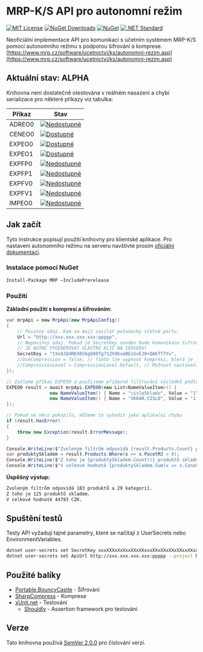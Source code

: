 # MRP-K/S API pro autonomní režim

[![MIT License](https://img.shields.io/github/license/mashape/apistatus.svg)](https://github.com/JadeX/MRP/blob/master/LICENSE.txt)
[![NuGet Downloads](https://img.shields.io/nuget/dt/MRP.svg)](https://www.nuget.org/packages/MRP/)
[![NuGet](https://img.shields.io/nuget/vpre/MRP.svg)](https://www.nuget.org/packages/MRP/)
[![.NET Standard](https://img.shields.io/badge/NETStandard-2.0+-blue.svg)](https://docs.microsoft.com/en-us/dotnet/standard/net-standard)

Neoficiální implementace API pro komunikaci s účetním systémem MRP-K/S pomocí autonomního režimu s podporou šifrování a komprese. 
[https://www.mrp.cz/software/ucetnictvi/ks/autonomni-rezim.asp](https://www.mrp.cz/software/ucetnictvi/ks/autonomni-rezim.asp)

## Aktuální stav: ALPHA
Knihovna není dostatečně otestována v reálném nasazení a chybí serializace pro některé příkazy viz tabulka:


Příkaz | Stav
-------|-------
ADREO0 | [![Nedostupné](https://img.shields.io/badge/Dostupnost-Nen%C3%AD-red.svg)](javascript:)
CENEO0 | [![Dostupné](https://img.shields.io/badge/Od-1.0.0--alpha.2-yellow.svg)](javascript:)
EXPEO0 | [![Dostupné](https://img.shields.io/badge/Od-1.0.0--alpha.1-yellow.svg)](javascript:)
EXPEO1 | [![Dostupné](https://img.shields.io/badge/Od-1.0.0--alpha.1-yellow.svg)](javascript:)
EXPFP0 | [![Nedostupné](https://img.shields.io/badge/Dostupnost-Nen%C3%AD-red.svg)](javascript:)
EXPFP1 | [![Nedostupné](https://img.shields.io/badge/Dostupnost-Nen%C3%AD-red.svg)](javascript:)
EXPFV0 | [![Nedostupné](https://img.shields.io/badge/Dostupnost-Nen%C3%AD-red.svg)](javascript:)
EXPFV1 | [![Nedostupné](https://img.shields.io/badge/Dostupnost-Nen%C3%AD-red.svg)](javascript:)
IMPEO0 | [![Nedostupné](https://img.shields.io/badge/Dostupnost-Nen%C3%AD-red.svg)](javascript:)


## Jak začít

Tyto instrukce popisují použití knihovny pro klientské aplikace. Pro nastavení autonomního režimu na serveru navštivte prosím [oficiální dokumentaci](https://www.mrp.cz/software/ucetnictvi/ks/autonomni-rezim.asp).

### Instalace pomocí NuGet

```sh
Install-Package MRP –IncludePrerelease
```

### Použití
**Základní použití s kompresí a šifrováním:**

```csharp
var mrpApi = new MrpApi(new MrpApiConfig()
{
    // Povinný údaj. Kam se mají zasílat požadavky včetně portu.
    Url = "http://xxx.xxx.xxx.xxx:ppppp",
    // Nepovinný údaj. Pokud je SecretKey uveden bude komunikace šifrovaná.
    // JE NUTNÉ VYGENEROVAT VLASTNÍ KLÍČ NA SERVERU!
    SecretKey = "tXxAJQ4RKX8S6g699Tg71ZhObveBExGvEJ0+QAKfT7Y=",
    //UseCompression = false, // Tímto lze vypnout kompresi, která je jinak vždy zapnutá.
    //CompressionLevel = CompressionLevel.Default, // Možnost nastavení míry komprese.
});

// Zašleme příkaz EXPEO0 a použijeme přídavné filtrování výsledků podle oficiální dokumentace
EXPEO0 result = await mrpApi.EXPEO0(new List<NameValueItem>() {
                new NameValueItem() { Name = "cisloSkladu", Value = "1" },
                new NameValueItem() { Name = "SKKAR.CISLO", Value = "1..10000" }
});

// Pokud se něco pokazilo, můžeme to vyhodit jako aplikační chybu
if (result.HasError)
{
    throw new Exception(result.ErrorMessage);
}

Console.WriteLine($"Zvoleným filtrům odpovídá {result.Products.Count} produktů a {result.Categories.Count} kategorií.");
var produktySkladem = result.Products.Where(x => x.PocetMJ > 0);
Console.WriteLine($"Z toho je {produktySkladem.Count()} produktů skladem.");
Console.WriteLine($"V celkové hodnotě {produktySkladem.Sum(x => x.CenaSDPH)} {produktySkladem.First().Mena}.");
```

**Úspěšný výstup:**
```sh
Zvoleným filtrům odpovídá 183 produktů a 29 kategorií.
Z toho je 125 produktů skladem.
V celkové hodnotě 44793 CZK.
```

## Spuštění testů

Testy API vyžadují tajné parametry, které se načítají z UserSecrets nebo EnvironmentVariables.

```sh
dotnet user-secrets set SecretKey xxxXXXxXxXxxXXxXXxxxXXxXXxXXxXXxxXXxXXXxXXX= --project MRP.Tests
dotnet user-secrets set ApiUrl http://xxx.xxx.xxx.xxx:ppppp --project MRP.Tests
```

## Použité balíky

* [Portable.BouncyCastle](https://github.com/bcgit/bc-csharp) - Šifrování
* [SharpCompress](https://github.com/adamhathcock/sharpcompress) - Komprese
* [xUnit.net](https://github.com/xunit/xunit) - Testování
  * [Shouldly](https://github.com/shouldly/shouldly) - Assertion framework pro testování

## Verze

Tato knihovna používá [SemVer 2.0.0](http://semver.org/) pro číslování verzí.
